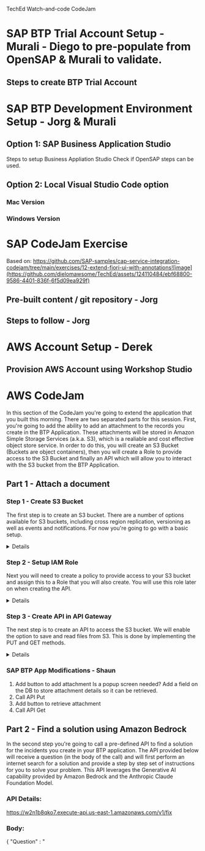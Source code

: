TechEd Watch-and-code CodeJam

# SAP BTP Trial Account Setup - Murali - Diego to pre-populate from OpenSAP & Murali to validate.
## Steps to create BTP Trial Account

# SAP BTP Development Environment Setup - Jorg & Murali
## Option 1: SAP Business Application Studio
Steps to setup Business Appliation Studio 
Check if OpenSAP steps can be used.
## Option 2: Local Visual Studio Code option
### Mac Version

### Windows Version

# SAP CodeJam Exercise
Based on: https://github.com/SAP-samples/cap-service-integration-codejam/tree/main/exercises/12-extend-fiori-ui-with-annotations![image](https://github.com/dielomawsome/TechEd/assets/124110484/ebf68800-9586-4401-836f-6f5d09ea929f)

## Pre-built content / git repository - Jorg

## Steps to follow - Jorg

# AWS Account Setup - Derek
## Provision AWS Account using Workshop Studio 

# AWS CodeJam 

In this section of the CodeJam you're going to extend the application that you built this morning. 
There are two separated parts for this session.
First, you're going to add the ability to add an attachment to the records you create in the BTP Application. These attachments will be stored in Amazon Simple Storage Services (a.k.a. S3), which is a realiable and cost effective object store service. 
In order to do this, you will create an S3 Bucket (Buckets are object containers), then you will create a Role to provide access to the S3 Bucket and finally an API which will allow you to interact with the S3 bucket from the BTP Application. 

## Part 1 - Attach a document
### Step 1 - Create S3 Bucket

The first step is to create an S3 bucket. There are a number of options available for S3 buckets, including cross region replication, versioning as well as events and notifications. For now you're going to go with a basic setup. 

<details>
1. Access S3 Console

Enter S3 in the search bar and select S3 from the dropdown menu.
![Alt text](images/image.png)

2. Create bucket

On the main S3 console, click on the Crate bucket button on the right
![Alt text](images/image-1.png)

3. Enter bucket name

Enter a bucket name. The bucket name needs to be unique across all AWS accounts. 
A good idea would be to call it <your_name-teched-codejam>.

![Alt text](images/image-2.png)

4. Scroll down and click on Create bucket

![Alt text](image-3.png)

5. Access the S3 bucket to retrieve the bucket resource name

This will be required on a subsequent step, when we need to provide authorise our API to access to the S3 Bucket
Click on the bucket name on the list
![Alt text](image-4.png)

6. Select Properties

![Alt text](image-5.png)

7. Copy the Amazone Resource Name (ARN)

Clicking on the button to the left of the name will copy the ARN.
![Alt text](image-6.png)

That's the S3 bucket created. 
</details>

### Step 2 - Setup IAM Role

Next you will need to create a policy to provide access to your S3 bucket and assign this to a Role that you will also create. You will use this role later on when creating the API. 


<details>
1. Access IAM console

On the search bar, type IAM (Identity Access Management), and select IAM from the menu.

![Alt text](image-7.png)

2. Create Policy

Select policies from the left side panel

 ![Alt text](image-8.png)
 
Click on the Create policy button
 ![Alt text](image-9.png)


Switch the policy editor to JSON clicking on the button 
![Alt text](image-10.png)

Copy and paste the following policy in the Policy Editor.
Replace the resource with the ARN you copied before, or just replace the <your_bucket> text with the name of your bucket (without <>). Ensure that the /* are included at the end of the ARN.
This policy enables access to read and write objects from your S3 bucket as well as listing objects within the bucket. 

```
{
    "Version": "2012-10-17",
    "Statement": [
        {
            "Effect": "Allow",
            "Action": [
                "s3:PutObject",
                "s3:GetObject",
                "s3:ListBucket"		
            ],
            "Resource": "arn:aws:s3:::<your_bucket>/*"
        }
}
```

![Alt text](image-11.png)

Click next and enter a policy name

![Alt text](image-12.png)

Scroll down and click Create policy

![Alt text](image-13.png)

You can now search and see your policy.

![Alt text](image-14.png)

3. Create Role

Select the Roles menu entry from the side panel

![Alt text](image-15.png)

Click Create role

![Alt text](image-16.png)

On the next screen, select Custom trust policy. This will enable the role we're creating to be used by our API. The action sts:AssumeRole allows a service or instance to adopt a role while it is performing an action. The service "apigateway.amazonaws.com" specifies that we're allowing the API Gateway service to use this role. 
Copy the following code and paste it on the Custom trust policy section
```
{
    "Version": "2012-10-17",
    "Statement": [
        {
        "Sid": "",
        "Effect": "Allow",
        "Principal": {
            "Service": "apigateway.amazonaws.com"
        },
        "Action": "sts:AssumeRole"
        }
    ]
} 
```

![Alt text](image-17.png)

Scroll down and click Next

![Alt text](image-18.png)

On the next screen, you will add the policy you just created to this role. Search for the policy and select it using the checkbox next to the name. Click Next. 

![Alt text](image-19.png)

Enter a name for your role

![Alt text](image-20.png)

Scroll down and click Create role

![Alt text](image-21.png)

4. Get Amazon Resource Name (ARN) for the role.

This will be required for to create the API. Search for your role and click on the name.

![Alt text](image-22.png)

Copy the ARN. You can click on the button on the left to do so. 

![Alt text](image-23.png)
</details>

### Step 3 - Create API in API Gateway

The next step is to create an API to access the S3 bucket. 
We will enable the option to save and read files from S3.
This is done by implementing the PUT and GET methods.

<details>


1. Access API Gateway

Search for API Gateway and click on the service on the menu

![Alt text](image-24.png)

The API Gateway UI is going through a redesign. You're going to use the new console so click on the option at the top within the blue bar or the option on the left panel

![Alt text](image-25.png)

2.  Create REST API

On the API Gateway screen, scroll down to REST API
![Alt text](image-26.png)

Click Build

![Alt text](image-27.png)

Select New API. Enter a name for your API. The endpoint type should be set to Regional. 
Click on Create API
![Alt text](image-28.png)


3. Create Resources

The resources will allow us to map the URL call to the S3 Bucket and the file. 
Click on create resource

![Alt text](image-29.png)

The first resource will be called {folder}. This will be used in the API URL to indicate the bucket name. 
Tick the CORS checkbox and click Create resource

![Alt text](image-30.png)

Create another resource (ensure you have {folder} selected which would be by default after creating it)

![Alt text](image-31.png)

This resource you're going to name it {item} and will represent the file name in the API call.
Ensure that /{folder}/ is the preceding resource. 
Tick the CORS checkbox and click Create resource

![Alt text](image-32.png)


4. Create GET Method

Now you're going to create the GET method to read the files.
Click on Create method. Emsure you've selected {item} on the resources path on the left. This would be the default after creating the resource

![Alt text](image-33.png)


On the next screen, first select GET as the method. This defines the GET method for the API we're creating.
Then click on the AWS Service box. 
Select the region us-east-1 and Simple Storage Service (S3) from the AWS Service from the respective dropdowns. 

![Alt text](image-34.png)
 
Scroll down and select the GET method. This select the GET Method from the S3 service. 
Select the Use path override radio button as Action type.
In the Path override field enter {bucket}/{object}. This will define the path to call the S3 API and will allow you to map the resources defined previously.
In the execution role, enter the ARN for the role you created earlier. This allows the API to utilise the policies defined in the role when it is invoked. 
Click on Create method

![Alt text](image-35.png)

The next step is to map the url parameters to the Bucket and Object parameters from our S3 bucket.
With the GET method selected on the tree on the left, click on Integration request (any of the two highlighted options)

 ![Alt text](image-36.png)

Click Edit

![Alt text](image-37.png)

Scroll down

![Alt text](image-38.png)

Expand the URL path parameters and click add path parameter 

![Alt text](image-39.png)

Add the two parameters as per the mapping below. This maps the folder and item (file) from the URL to the S3 bucket and object names.

    ```
    Name: bucket - Mapped from: method.request.path.folder 
    Name: object – Mapped from: method.request.path.item
    ```

Click Save

![Alt text](image-40.png)


5. Create PUT Method

Next you will create the PUT method. The steps are the same as with the GET method, with the exception of selecting PUT instead of GET.
First click on {item} so you're on the right place and the Create method button will display on the right panel.

![Alt text](image-41.png)

Click in Create method

![Alt text](image-42.png)

Select the PUT method.
As before, select AWS Service, us-east-1 and Simple Storage Service (S3)

![Alt text](image-43.png)

Scroll down and select the PUT method. 
Select Use path override, enter {bucket}/{object} and the ARN from your role.
Click Create method once you're done.

![Alt text](image-44.png)

Next select Integration request from any of the two options.

![Alt text](image-45.png)

Click Edit

![Alt text](image-46.png)


Scroll down

![Alt text](image-47.png)

Expand URL path paremeters and add the two parameters, same as with the GET Method. 


![Alt text](image-48.png)

 ```
    Name: bucket - Mapped from: method.request.path.folder 
    Name: object – Mapped from: method.request.path.item
```

Click Save

![Alt text](image-49.png)

6. Enable Binary media types

By default, binary media types are not permitted. 
In this case, you're going to enable PDF files. 
Click on API Settings on the left panel

![Alt text](image-50.png)

Click on Manage media types

![Alt text](image-51.png)

Click on Add binary media type

![Alt text](image-52.png)

Enter application/pdf and click Save changes

![Alt text](image-53.png)


7. Deploy API

Click on Resources on the left side panel

![Alt text](image-54.png)

Click on the Deploy API button

![Alt text](image-55.png)

Next you have to select a Stage. A stage allows you to have different versions of an API. This is commonly used to differentiate versions.

![Alt text](image-56.png)

Since it is the first time you're deploying, you have to create a stage. Select New Stage from the dropdown

![Alt text](image-57.png)

Enter a name (i.e.: v1). This will be used in the API URL.
Click on Deploy.

![Alt text](image-58.png)

The API is now ready to be used. You can see the URL in the Invoke URL field

![Alt text](image-59.png)

</details>

### SAP BTP App Modifications - Shaun
1. Add button to add attachment
Is a popup screen needed?
Add a field on the DB to store attachment details so it can be retrieved. 
3. Call API Put
4. Add button to retrieve attachment
5. Call API Get

## Part 2 - Find a solution using Amazon Bedrock

In the second step you're going to call a pre-defined API to find a solution for the incidents you create in your BTP application.
The API provided below will receive a question (in the body of the call) and will first perform an internet search for a solution and provide a step by step set of instructions for you to solve your problem. This API leverages the Generative AI capability provided by Amazon Bedrock and the Anthropic Claude Foundation Model. 

### API Details:

https://w2n1b8qko7.execute-api.us-east-1.amazonaws.com/v1/fix

### Body:

{
	"Question" : "<TITLE OF THE INCIDENT FROM BTP>"
}


### Add button in SAP BTP App to call API - Shaun


### Display results in SAP BTP App - Shaun


